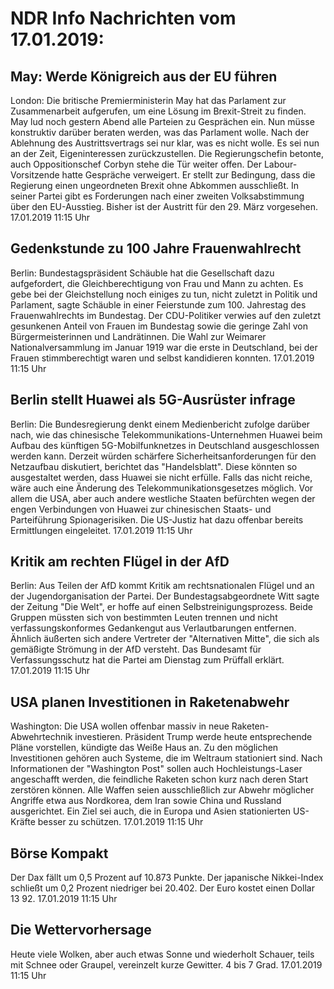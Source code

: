 # NDR Info Nachrichten vom 17.01.2019:


## May: Werde Königreich aus der EU führen
London:	Die britische Premierministerin May hat das Parlament zur Zusammenarbeit aufgerufen, um eine Lösung im Brexit-Streit zu finden. May lud noch gestern Abend alle Parteien zu Gesprächen ein. Nun müsse konstruktiv darüber beraten werden, was das Parlament wolle. Nach der Ablehnung des Austrittsvertrags sei nur klar, was es nicht wolle. Es sei nun an der Zeit, Eigeninteressen zurückzustellen. Die Regierungschefin betonte, auch Oppositionschef Corbyn stehe die Tür weiter offen. Der Labour-Vorsitzende hatte Gespräche verweigert. Er stellt zur Bedingung, dass die Regierung einen ungeordneten Brexit ohne Abkommen ausschließt. In seiner Partei gibt es Forderungen nach einer zweiten Volksabstimmung über den EU-Ausstieg. Bisher ist der Austritt für den 29. März vorgesehen. 17.01.2019 11:15 Uhr 

## Gedenkstunde zu 100 Jahre Frauenwahlrecht
Berlin: 	Bundestagspräsident Schäuble hat die Gesellschaft dazu aufgefordert, die Gleichberechtigung von Frau und Mann zu achten. Es gebe bei der Gleichstellung noch einiges zu tun, nicht zuletzt in Politik und Parlament, sagte Schäuble in einer Feierstunde zum 100. Jahrestag des Frauenwahlrechts im Bundestag. Der CDU-Politiker verwies auf den zuletzt gesunkenen Anteil von Frauen im Bundestag sowie die geringe Zahl von Bürgermeisterinnen und Landrätinnen. Die Wahl zur Weimarer Nationalversammlung im Januar 1919 war die erste in Deutschland, bei der Frauen stimmberechtigt waren und selbst kandidieren konnten. 17.01.2019 11:15 Uhr 

## Berlin stellt Huawei als 5G-Ausrüster infrage
Berlin: Die Bundesregierung denkt einem Medienbericht zufolge darüber nach, wie das chinesische Telekommunikations-Unternehmen  Huawei beim Aufbau des künftigen 5G-Mobilfunknetzes in Deutschland ausgeschlossen werden kann. Derzeit würden schärfere Sicherheitsanforderungen für den Netzaufbau diskutiert, berichtet das "Handelsblatt". Diese könnten so ausgestaltet werden, dass Huawei sie nicht erfülle. Falls das nicht reiche, wäre auch eine Änderung des Telekommunikationsgesetzes möglich. Vor allem die USA, aber auch andere westliche Staaten befürchten wegen der engen Verbindungen von Huawei zur chinesischen Staats- und Parteiführung Spionagerisiken. Die US-Justiz hat dazu offenbar bereits Ermittlungen eingeleitet. 17.01.2019 11:15 Uhr 

## Kritik am rechten Flügel in der AfD
Berlin:	Aus Teilen der AfD kommt Kritik am rechtsnationalen Flügel und an der Jugendorganisation der Partei. Der Bundestagsabgeordnete Witt sagte der Zeitung "Die Welt", er hoffe auf einen Selbstreinigungsprozess. Beide Gruppen müssten sich von bestimmten Leuten trennen und nicht verfassungskonformes Gedankengut aus Verlautbarungen entfernen. Ähnlich äußerten sich andere Vertreter der "Alternativen Mitte", die sich als gemäßigte Strömung in der AfD versteht. Das Bundesamt für Verfassungsschutz hat die Partei am Dienstag zum Prüffall erklärt. 17.01.2019 11:15 Uhr 

## USA planen Investitionen in Raketenabwehr
Washington: 	Die USA wollen offenbar massiv in neue Raketen-Abwehrtechnik investieren. Präsident Trump werde heute entsprechende Pläne vorstellen, kündigte das Weiße Haus an. Zu den möglichen Investitionen gehören auch Systeme, die im Weltraum stationiert sind. Nach Informationen der "Washington Post" sollen auch Hochleistungs-Laser angeschafft werden, die feindliche Raketen schon kurz nach deren Start zerstören können. Alle Waffen seien ausschließlich zur Abwehr möglicher Angriffe etwa aus Nordkorea, dem Iran sowie China und Russland ausgerichtet. Ein Ziel sei auch, die in Europa und Asien stationierten US-Kräfte besser zu schützen. 17.01.2019 11:15 Uhr 

## Börse Kompakt
Der Dax fällt um 0,5 Prozent auf 10.873    Punkte. Der japanische Nikkei-Index schließt um 0,2 Prozent niedriger bei 20.402. Der Euro kostet einen Dollar 13 92. 17.01.2019 11:15 Uhr 

## Die Wettervorhersage
Heute viele Wolken, aber auch etwas Sonne und wiederholt Schauer, teils mit Schnee oder Graupel, vereinzelt kurze Gewitter. 4 bis 7 Grad. 17.01.2019 11:15 Uhr 

